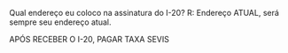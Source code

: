 Qual endereço eu coloco na assinatura do I-20?
R: Endereço ATUAL, será sempre seu endereço atual. 


APÓS RECEBER O I-20, PAGAR TAXA SEVIS